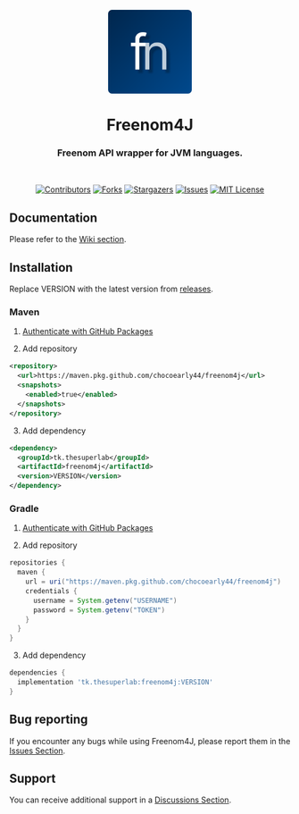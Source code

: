 <p align="center">
    <img align="center" src="./assets/icon.svg" height="150px">
</p>

<h1 align="center">Freenom4J</h1>
<h3 align="center">Freenom API wrapper for JVM languages.</h3>
<br>

<div align="center">

[![Contributors][contributors-shield]][contributors-url]
[![Forks][forks-shield]][forks-url]
[![Stargazers][stars-shield]][stars-url]
[![Issues][issues-shield]][issues-url]
[![MIT License][license-shield]][license-url]

</div>

## Documentation
Please refer to the [Wiki section][wiki-url].

## Installation
Replace VERSION with the latest version from [releases][releases-url].

### Maven
1. [Authenticate with GitHub Packages](https://docs.github.com/en/packages/working-with-a-github-packages-registry/working-with-the-apache-maven-registry#authenticating-to-github-packages)

2. Add repository
```xml
<repository>
  <url>https://maven.pkg.github.com/chocoearly44/freenom4j</url>
  <snapshots>
    <enabled>true</enabled>
  </snapshots>
</repository>
```

3. Add dependency
```xml
<dependency>
  <groupId>tk.thesuperlab</groupId>
  <artifactId>freenom4j</artifactId>
  <version>VERSION</version>
</dependency>
```

### Gradle
1. [Authenticate with GitHub Packages](https://docs.github.com/en/packages/working-with-a-github-packages-registry/working-with-the-apache-maven-registry#authenticating-to-github-packages)

2. Add repository
```groovy
repositories {
  maven {
    url = uri("https://maven.pkg.github.com/chocoearly44/freenom4j")
    credentials {
      username = System.getenv("USERNAME")
      password = System.getenv("TOKEN")
    }
  }
}
```

3. Add dependency
```groovy
dependencies {
  implementation 'tk.thesuperlab:freenom4j:VERSION'
}
```

## Bug reporting
If you encounter any bugs while using Freenom4J, please report them in the [Issues Section][issues-url].

## Support
You can receive additional support in a [Discussions Section][discussions-url].

[contributors-shield]: https://img.shields.io/github/contributors/chocoearly44/Freenom4J.svg?style=for-the-badge
[forks-shield]: https://img.shields.io/github/forks/chocoearly44/Freenom4J.svg?style=for-the-badge
[stars-shield]: https://img.shields.io/github/stars/chocoearly44/Freenom4J.svg?style=for-the-badge
[issues-shield]: https://img.shields.io/github/issues/chocoearly44/Freenom4J.svg?style=for-the-badge
[license-shield]: https://img.shields.io/github/license/chocoearly44/Freenom4J.svg?style=for-the-badge

[contributors-url]: https://github.com/chocoearly44/Freenom4J/graphs/contributors
[forks-url]: https://github.com/chocoearly44/Freenom4J/network/members
[stars-url]: https://github.com/chocoearly44/Freenom4J/stargazers
[issues-url]: https://github.com/chocoearly44/Freenom4J/issues
[license-url]: https://github.com/chocoearly44/Freenom4J/blob/master/LICENSE
[wiki-url]: https://github.com/chocoearly44/Freenom4J/wiki
[releases-url]: https://github.com/chocoearly44/Freenom4J/releases
[discussions-url]: https://github.com/chocoearly44/Freenom4J/discussions